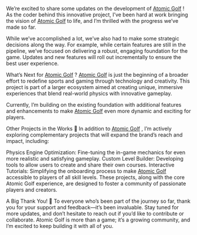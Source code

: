 We’re excited to share some updates on the development of [Atomic Golf](https://atomicgolf.com)
! As the coder behind this innovative project, I’ve been hard at work bringing the vision of [Atomic Golf](https://atomicgolf.com)
 to life, and I’m thrilled with the progress we’ve made so far.

While we’ve accomplished a lot, we’ve also had to make some strategic decisions along the way. For example, while certain features are still in the pipeline, we’ve focused on delivering a robust, engaging foundation for the game. Updates and new features will roll out incrementally to ensure the best user experience.

What’s Next for [Atomic Golf](https://atomicgolf.com)
?
[Atomic Golf](https://atomicgolf.com)
 is just the beginning of a broader effort to redefine sports and gaming through technology and creativity. This project is part of a larger ecosystem aimed at creating unique, immersive experiences that blend real-world physics with innovative gameplay.

Currently, I’m building on the existing foundation with additional features and enhancements to make [Atomic Golf](https://atomicgolf.com)
 even more dynamic and exciting for players.

Other Projects in the Works 🔧
In addition to [Atomic Golf](https://atomicgolf.com)
, I’m actively exploring complementary projects that will expand the brand’s reach and impact, including:

Physics Engine Optimization: Fine-tuning the in-game mechanics for even more realistic and satisfying gameplay.
Custom Level Builder: Developing tools to allow users to create and share their own courses.
Interactive Tutorials: Simplifying the onboarding process to make [Atomic Golf](https://atomicgolf.com)
 accessible to players of all skill levels.
These projects, along with the core Atomic Golf experience, are designed to foster a community of passionate players and creators.

A Big Thank You! 🎉
To everyone who’s been part of the journey so far, thank you for your support and feedback—it’s been invaluable. Stay tuned for more updates, and don’t hesitate to reach out if you’d like to contribute or collaborate. Atomic Golf is more than a game; it’s a growing community, and I’m excited to keep building it with all of you.
